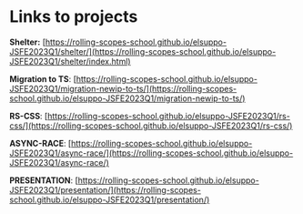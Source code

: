# Links to projects

**Shelter:** [https://rolling-scopes-school.github.io/elsuppo-JSFE2023Q1/shelter/](https://rolling-scopes-school.github.io/elsuppo-JSFE2023Q1/shelter/index.html)

**Migration to TS**: [https://rolling-scopes-school.github.io/elsuppo-JSFE2023Q1/migration-newip-to-ts/](https://rolling-scopes-school.github.io/elsuppo-JSFE2023Q1/migration-newip-to-ts/)

**RS-CSS**: [https://rolling-scopes-school.github.io/elsuppo-JSFE2023Q1/rs-css/](https://rolling-scopes-school.github.io/elsuppo-JSFE2023Q1/rs-css/)

**ASYNC-RACE**: [https://rolling-scopes-school.github.io/elsuppo-JSFE2023Q1/async-race/](https://rolling-scopes-school.github.io/elsuppo-JSFE2023Q1/async-race/)

**PRESENTATION**: [https://rolling-scopes-school.github.io/elsuppo-JSFE2023Q1/presentation/](https://rolling-scopes-school.github.io/elsuppo-JSFE2023Q1/presentation/)
